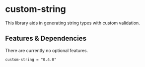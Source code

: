 # custom-string

This library aids in generating string types with custom validation.

## Features & Dependencies

There are currently no optional features.

    custom-string = "0.4.0"

